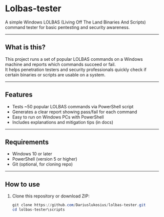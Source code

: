 # Lolbas-tester

A simple Windows LOLBAS (Living Off The Land Binaries And Scripts) command tester for basic pentesting and security awareness.

---

## What is this?

This project runs a set of popular LOLBAS commands on a Windows machine and reports which commands succeed or fail.  
It helps penetration testers and security professionals quickly check if certain binaries or scripts are usable on a system.

---

## Features

- Tests ~50 popular LOLBAS commands via PowerShell script  
- Generates a clear report showing pass/fail for each command  
- Easy to run on Windows PCs with PowerShell  
- Includes explanations and mitigation tips (in docs)  

---

## Requirements

- Windows 10 or later  
- PowerShell (version 5 or higher)  
- Git (optional, for cloning repo)  

---

## How to use

1. Clone this repository or download ZIP:

   ```powershell
   git clone https://github.com/Dariuslukosius/lolbas-tester.git
   cd lolbas-tester\scripts
